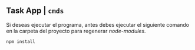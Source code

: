 ## Task App | `cmds`

Si deseas ejecutar el programa, antes debes ejecutar el siguiente comando en la carpeta del proyecto para regenerar *node-modules*.

```
npm install
```
